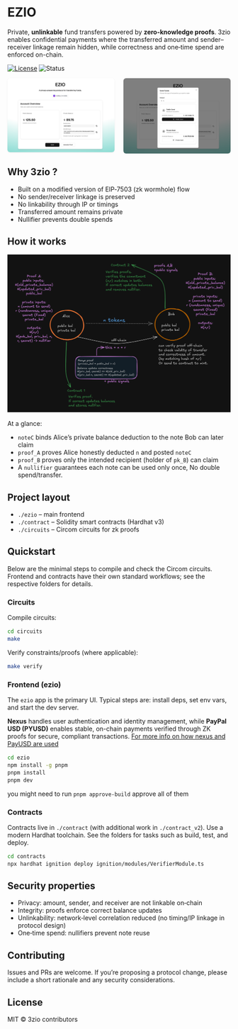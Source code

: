 # EZIO
Private, **unlinkable** fund transfers powered by **zero-knowledge proofs**. 3zio enables confidential payments where the transferred amount and sender–receiver linkage remain hidden, while correctness and one‑time spend are enforced on-chain.

<p>
  <a href="./LICENSE"><img alt="License" src="https://img.shields.io/badge/license-MIT-blue.svg"></a>
  <img alt="Status" src="https://img.shields.io/badge/status-Research%2FPOC-purple">
</p>

<div style="display:flex;flex-wrap:wrap;gap:8px;align-items:flex-start;justify-content:space-between">
  <img src="./assets/frontend_1.jpg" alt="App screenshot 1" style="width:48%;max-width:450px;height:auto;border-radius:6px;box-shadow:0 1px 3px rgba(0,0,0,.08);">
  <img src="./assets/frontend_2.jpg" alt="App screenshot 2" style="width:48%;max-width:450px;height:auto;border-radius:6px;box-shadow:0 1px 3px rgba(0,0,0,.08);">
</div>

## Why 3zio ?
- Built on a modified version of EIP‑7503 (zk wormhole) flow
- No sender/receiver linkage is preserved
- No linkability through IP or timings
- Transferred amount remains private
- Nullifier prevents double spends

## How it works

![Core protocol](./assets/protocol.jpg)

At a glance:

- `noteC` binds Alice’s private balance deduction to the note Bob can later claim
- `proof_A` proves Alice honestly deducted `n` and posted `noteC`
- `proof_B` proves only the intended recipient (holder of `pk_B`) can claim
- A `nullifier` guarantees each note can be used only once, No double spend/transfer.

## Project layout

- `./ezio` – main frontend
- `./contract` – Solidity smart contracts (Hardhat v3)
- `./circuits` – Circom circuits for zk proofs

## Quickstart
Below are the minimal steps to compile and check the Circom circuits. Frontend and contracts have their own standard workflows; see the respective folders for details.
### Circuits

Compile circuits:

```bash
cd circuits
make
```

Verify constraints/proofs (where applicable):

```bash
make verify
```

### Frontend (ezio)

The `ezio` app is the primary UI. Typical steps are: install deps, set env vars, and start the dev server.

**Nexus** handles user authentication and identity management, while **PayPal USD (PYUSD)** enables stable, on-chain payments verified through ZK proofs for secure, compliant transactions.
[For more info on how nexus and PayUSD are used](./ezio/README.md)

```bash
cd ezio
npm install -g pnpm
pnpm install
pnpm dev
```
you might need to run `pnpm approve-build` approve all of them

### Contracts
Contracts live in `./contract` (with additional work in `./contract_v2`). Use a modern Hardhat toolchain. See the folders for tasks such as build, test, and deploy.
```bash
cd contracts
npx hardhat ignition deploy ignition/modules/VerifierModule.ts
```

## Security properties
- Privacy: amount, sender, and receiver are not linkable on‑chain
- Integrity: proofs enforce correct balance updates
- Unlinkability: network‑level correlation reduced (no timing/IP linkage in protocol design)
- One‑time spend: nullifiers prevent note reuse

## Contributing
Issues and PRs are welcome. If you’re proposing a protocol change, please include a short rationale and any security considerations.

## License
MIT © 3zio contributors
